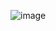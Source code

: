 ![image](https://user-images.githubusercontent.com/52915601/200524150-50824541-1ef5-4a8f-ac85-8cbdf70e90eb.png)
